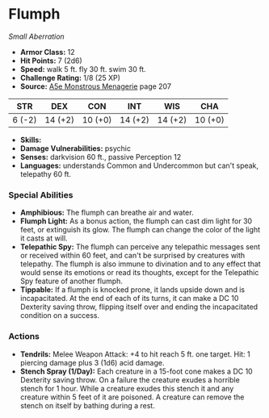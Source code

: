 # Flumph

*Small* *Aberration*

- **Armor Class:** 12
- **Hit Points:** 7 (2d6)
- **Speed:** walk 5 ft. fly 30 ft. swim 30 ft.
- **Challenge Rating:** 1/8 (25 XP)
- **Source:** [A5e Monstrous Menagerie](https://enpublishingrpg.com/products/level-up-monstrous-menagerie-a5e) page 207

| STR | DEX | CON | INT | WIS | CHA |
| --- | --- | --- | --- | --- | --- |
| 6 (-2) | 14 (+2) | 10 (+0) | 14 (+2) | 14 (+2) | 10 (+0) |

- **Skills:** 
- **Damage Vulnerabilities:** psychic
- **Senses:** darkvision 60 ft., passive Perception 12
- **Languages:** understands Common and Undercommon but can't speak, telepathy 60 ft.
### Special Abilities
- **Amphibious:** The flumph can breathe air and water.
- **Flumph Light:** As a bonus action, the flumph can cast dim light for 30 feet, or extinguish its glow. The flumph can change the color of the light it casts at will.
- **Telepathic Spy:** The flumph can perceive any telepathic messages sent or received within 60 feet, and can't be surprised by creatures with telepathy. The flumph is also immune to divination and to any effect that would sense its emotions or read its thoughts, except for the Telepathic Spy feature of another flumph.
- **Tippable:** If a flumph is knocked prone, it lands upside down and is incapacitated. At the end of each of its turns, it can make a DC 10 Dexterity saving throw, flipping itself over and ending the incapacitated condition on a success.
### Actions
- **Tendrils:** Melee Weapon Attack: +4 to hit  reach 5 ft.  one target. Hit: 1 piercing damage plus 3 (1d6) acid damage.
- **Stench Spray (1/Day):** Each creature in a 15-foot cone makes a DC 10 Dexterity saving throw. On a failure  the creature exudes a horrible stench for 1 hour. While a creature exudes this stench  it and any creature within 5 feet of it are poisoned. A creature can remove the stench on itself by bathing during a rest.


